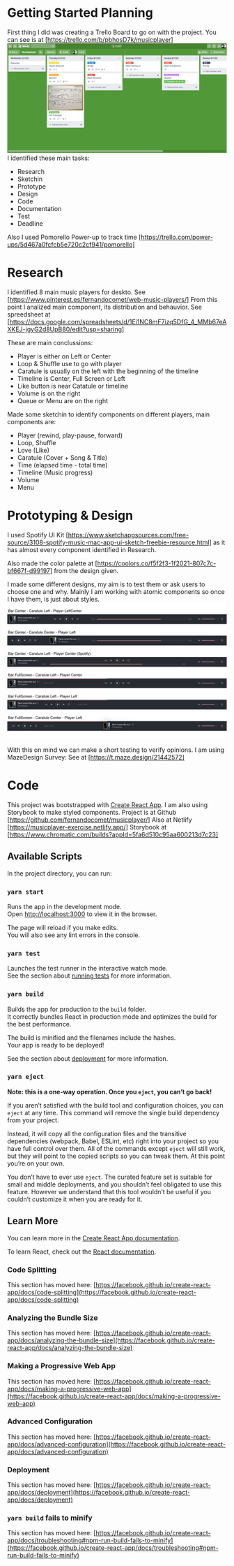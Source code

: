 # Getting Started Planning
First thing I did was creating a Trello Board to go on with the project. 
You can see is at [https://trello.com/b/pbhosD7k/musicplayer]
![TrelloBoard](https://raw.githubusercontent.com/fernandocomet/musicplayer/master/musicplayer/src/img/readme_img/trello_musicplayer.png)
I identified these main tasks:
- Research
- Sketchin
- Prototype
- Design
- Code
- Documentation
- Test
- Deadline

Also I used Pomorello Power-up to track time [https://trello.com/power-ups/5d467a0fcfcb5e720c2cf941/pomorello]

# Research
I identified 8 main music players for deskto. See [https://www.pinterest.es/fernandocomet/web-music-players/]
From this point I analized main component, its distribution and behauvior. See spreedsheet at [https://docs.google.com/spreadsheets/d/1Ei1NC8mF7izq5DfG_4_MMb67eAXKEJ-jgyG2d8UpB80/edit?usp=sharing]

These are main conclussions:
- Player is either on Left or Center
- Loop & Shuffle use to go with player
- Caratule is usually on the left with the beginning of the timeline
- Timeline is Center, Full Screen or Left
- Like button is near Catatule or timeline
- Volume is on the right
- Queue or Menu are on the right

Made some sketchin to identify components on different players, main components are:
- Player (rewind, play-pause, forward)
- Loop, Shuffle 
- Love (Like)
- Caratule (Cover + Song & Title)
- Time (elapsed time - total time)
- Timeline (Music progress)
- Volume
- Menu

# Prototyping & Design
I used Spotify UI Kit [https://www.sketchappsources.com/free-source/3108-spotify-music-mac-app-ui-sketch-freebie-resource.html] as it has almost every component identified in Research.

Also made the color palette at [https://coolors.co/f5f2f3-1f2021-807c7c-bf667f-d99197] from the design given.

I made some different designs, my aim is to test them or ask users to choose one and why. 
Mainly I am working with atomic components so once I have them, is just about styles. ![Guide](https://raw.githubusercontent.com/fernandocomet/musicplayer/master/musicplayer/src/img/readme_img/guide.png)

With this on mind we can make a short testing to verify opinions. I am using MazeDesign Survey:
See at [https://t.maze.design/21442572]



# Code
This project was bootstrapped with [Create React App](https://github.com/facebook/create-react-app).
I am also using Storybook to make styled components.
Project is at Github [https://github.com/fernandocomet/musicplayer/]
Also at Netlify [https://musicplayer-exercise.netlify.app/]
Storybook at [https://www.chromatic.com/builds?appId=5fa6d510c95aa600213d7c23]

## Available Scripts

In the project directory, you can run:

### `yarn start`

Runs the app in the development mode.\
Open [http://localhost:3000](http://localhost:3000) to view it in the browser.

The page will reload if you make edits.\
You will also see any lint errors in the console.

### `yarn test`

Launches the test runner in the interactive watch mode.\
See the section about [running tests](https://facebook.github.io/create-react-app/docs/running-tests) for more information.

### `yarn build`

Builds the app for production to the `build` folder.\
It correctly bundles React in production mode and optimizes the build for the best performance.

The build is minified and the filenames include the hashes.\
Your app is ready to be deployed!

See the section about [deployment](https://facebook.github.io/create-react-app/docs/deployment) for more information.

### `yarn eject`

**Note: this is a one-way operation. Once you `eject`, you can’t go back!**

If you aren’t satisfied with the build tool and configuration choices, you can `eject` at any time. This command will remove the single build dependency from your project.

Instead, it will copy all the configuration files and the transitive dependencies (webpack, Babel, ESLint, etc) right into your project so you have full control over them. All of the commands except `eject` will still work, but they will point to the copied scripts so you can tweak them. At this point you’re on your own.

You don’t have to ever use `eject`. The curated feature set is suitable for small and middle deployments, and you shouldn’t feel obligated to use this feature. However we understand that this tool wouldn’t be useful if you couldn’t customize it when you are ready for it.

## Learn More

You can learn more in the [Create React App documentation](https://facebook.github.io/create-react-app/docs/getting-started).

To learn React, check out the [React documentation](https://reactjs.org/).

### Code Splitting

This section has moved here: [https://facebook.github.io/create-react-app/docs/code-splitting](https://facebook.github.io/create-react-app/docs/code-splitting)

### Analyzing the Bundle Size

This section has moved here: [https://facebook.github.io/create-react-app/docs/analyzing-the-bundle-size](https://facebook.github.io/create-react-app/docs/analyzing-the-bundle-size)

### Making a Progressive Web App

This section has moved here: [https://facebook.github.io/create-react-app/docs/making-a-progressive-web-app](https://facebook.github.io/create-react-app/docs/making-a-progressive-web-app)

### Advanced Configuration

This section has moved here: [https://facebook.github.io/create-react-app/docs/advanced-configuration](https://facebook.github.io/create-react-app/docs/advanced-configuration)

### Deployment

This section has moved here: [https://facebook.github.io/create-react-app/docs/deployment](https://facebook.github.io/create-react-app/docs/deployment)

### `yarn build` fails to minify

This section has moved here: [https://facebook.github.io/create-react-app/docs/troubleshooting#npm-run-build-fails-to-minify](https://facebook.github.io/create-react-app/docs/troubleshooting#npm-run-build-fails-to-minify)
